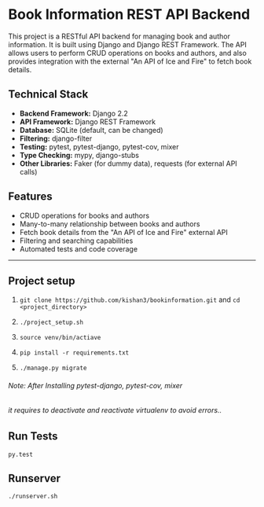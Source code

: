 # Book Information REST API Backend

This project is a RESTful API backend for managing book and author information. It is built using Django and Django REST Framework. The API allows users to perform CRUD operations on books and authors, and also provides integration with the external "An API of Ice and Fire" to fetch book details.

## Technical Stack

- **Backend Framework:** Django 2.2
- **API Framework:** Django REST Framework
- **Database:** SQLite (default, can be changed)
- **Filtering:** django-filter
- **Testing:** pytest, pytest-django, pytest-cov, mixer
- **Type Checking:** mypy, django-stubs
- **Other Libraries:** Faker (for dummy data), requests (for external API calls)

## Features

- CRUD operations for books and authors
- Many-to-many relationship between books and authors
- Fetch book details from the "An API of Ice and Fire" external API
- Filtering and searching capabilities
- Automated tests and code coverage

---

## Project setup

1. `git clone https://github.com/kishan3/bookinformation.git` and `cd <project_directory>`

2. `./project_setup.sh`

3. `source venv/bin/actiave`

4. `pip install -r requirements.txt`

5. `./manage.py migrate`

###### Note: After Installing pytest-django, pytest-cov, mixer 
###### it requires to deactivate and reactivate virtualenv to avoid errors..

## Run Tests
`py.test`

## Runserver

`./runserver.sh`